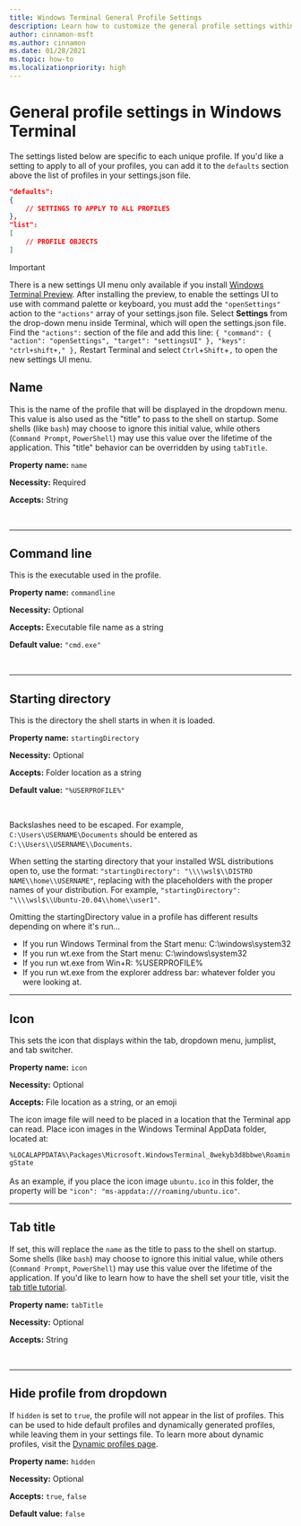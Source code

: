 ```yaml
---
title: Windows Terminal General Profile Settings
description: Learn how to customize the general profile settings within Windows Terminal.
author: cinnamon-msft
ms.author: cinnamon
ms.date: 01/28/2021
ms.topic: how-to
ms.localizationpriority: high
---
```


# General profile settings in Windows Terminal

The settings listed below are specific to each unique profile. If you'd like a setting to apply to all of your profiles, you can add it to the `defaults` section above the list of profiles in your settings.json file.

```json
"defaults":
{
    // SETTINGS TO APPLY TO ALL PROFILES
},
"list":
[
    // PROFILE OBJECTS
]
```

> [!IMPORTANT]
> There is a new settings UI menu only available if you install [Windows Terminal Preview](https://aka.ms/terminal-preview). After installing the preview, to enable the settings UI to use with command palette or keyboard, you must add the `"openSettings"` action to the `"actions"` array of your settings.json file. Select **Settings** from the drop-down menu inside Terminal, which will open the settings.json file. Find the `"actions":` section of the file and add this line: 
> ```{ "command": { "action": "openSettings", "target": "settingsUI" }, "keys": "ctrl+shift+," },```
> Restart Terminal and select `Ctrl`+`Shift`+`,` to open the new settings UI menu.

## Name

This is the name of the profile that will be displayed in the dropdown menu. This value is also used as the "title" to pass to the shell on startup. Some shells (like `bash`) may choose to ignore this initial value, while others (`Command Prompt`, `PowerShell`) may use this value over the lifetime of the application. This "title" behavior can be overridden by using `tabTitle`.

**Property name:** `name`

**Necessity:** Required

**Accepts:** String

<br />

___

## Command line

This is the executable used in the profile.

**Property name:** `commandline`

**Necessity:** Optional

**Accepts:** Executable file name as a string

**Default value:** `"cmd.exe"`

<br />

___

## Starting directory

This is the directory the shell starts in when it is loaded.

**Property name:** `startingDirectory`

**Necessity:** Optional

**Accepts:** Folder location as a string

**Default value:** `"%USERPROFILE%"`

<br />

Backslashes need to be escaped. For example, `C:\Users\USERNAME\Documents` should be entered as `C:\\Users\\USERNAME\\Documents`.

When setting the starting directory that your installed WSL distributions open to, use the format: `"startingDirectory": "\\\\wsl$\\DISTRO NAME\\home\\USERNAME"`, replacing with the placeholders with the proper names of your distribution. For example, `"startingDirectory": "\\\\wsl$\\Ubuntu-20.04\\home\\user1"`.

Omitting the startingDirectory value in a profile has different results depending on where it's run...

- If you run Windows Terminal from the Start menu: C:\windows\system32
- If you run wt.exe from the Start menu: C:\windows\system32
- If you run wt.exe from Win+R: %USERPROFILE%
- If you run wt.exe from the explorer address bar: whatever folder you were looking at.

___

## Icon

This sets the icon that displays within the tab, dropdown menu, jumplist, and tab switcher.

**Property name:** `icon`

**Necessity:** Optional

**Accepts:** File location as a string, or an emoji

The icon image file will need to be placed in a location that the Terminal app can read. Place icon images in the Windows Terminal AppData folder, located at: <br>

`%LOCALAPPDATA%\Packages\Microsoft.WindowsTerminal_8wekyb3d8bbwe\RoamingState`
<br>
<br>
As an example, if you place the icon image `ubuntu.ico` in this folder, the property will be `"icon": "ms-appdata:///roaming/ubuntu.ico"`.

___

## Tab title

If set, this will replace the `name` as the title to pass to the shell on startup. Some shells (like `bash`) may choose to ignore this initial value, while others (`Command Prompt`, `PowerShell`) may use this value over the lifetime of the application. If you'd like to learn how to have the shell set your title, visit the [tab title tutorial](./../tutorials/tab-title.md).

**Property name:** `tabTitle`

**Necessity:** Optional

**Accepts:** String

<br />

___

## Hide profile from dropdown

If `hidden` is set to `true`, the profile will not appear in the list of profiles. This can be used to hide default profiles and dynamically generated profiles, while leaving them in your settings file. To learn more about dynamic profiles, visit the [Dynamic profiles page](./../dynamic-profiles.md).

**Property name:** `hidden`

**Necessity:** Optional

**Accepts:** `true`, `false`

**Default value:** `false`
